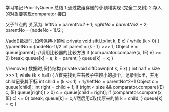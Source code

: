 学习笔记
PriorityQueue 总结
1.通过数组存储的小顶堆实现 (完全二叉树)
2.存入的对象要实现comparator 接口

父子节点的 关系为:
leftNo = parentNo*2 + 1;
rightNo = parentNo*2 + 2;
parentNo = (nodeNo - 1)/2 ;

//add()数据时,如何保持小顶堆
private void siftUp(int k, E x) {
    while (k > 0) {
        //parentNo = (nodeNo-1)/2
        int parent = (k - 1) >>> 1;
        Object e = queue[parent];
        //调用比较器的比较方法
        if (comparator.compare(x, (E) e) >= 0)
            break;
        queue[k] = e;
        k = parent;
    }
    queue[k] = x;
}

//remove() 数据时,保持结构
private void siftDown(int k, E x) {
    int half = size >>> 1;
    while (k < half) {
        //首先找到左右孩子中较小的那个，记录到c里，并用child记录其下标
        int child = (k << 1) + 1;//leftNo = parentNo*2+1
        Object c = queue[child];
        int right = child + 1;
        if (right < size &&
            comparator.compare((E) c, (E) queue[right]) > 0)
            c = queue[child = right];
        if (comparator.compare(x, (E) c) <= 0)
            break;
        queue[k] = c;//然后用c取代原来的值
        k = child;
    }
    queue[k] = x;
}



